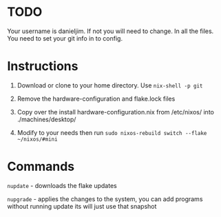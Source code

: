 # TODO
Your username is danieljim. If not you will need to change. In all the files. 
You need to set your git info in to config.


# Instructions
1. Download or clone to your home directory. Use `nix-shell -p git` 

2. Remove the hardware-configuration and flake.lock files 

3. Copy over the install hardware-configuration.nix from /etc/nixos/ into ./machines/desktop/

4. Modify to your needs then run `sudo nixos-rebuild switch --flake ~/nixos/#mini`

# Commands
`nupdate` - downloads the flake updates

`nupgrade` - applies the changes to the system, you can add programs without running update its will just use that snapshot
